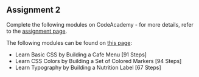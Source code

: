 ## Assignment 2 

Complete the following modules on CodeAcademy - for more details, refer to the [assignment page](./assignments.md).

The following modules can be found on [this page](https://www.freecodecamp.org/learn/2022/responsive-web-design/):

- Learn Basic CSS by Building a Cafe Menu [91 Steps]
- Learn CSS Colors by Building a Set of Colored Markers [94 Steps]
- Learn Typography by Building a Nutrition Label [67 Steps]
